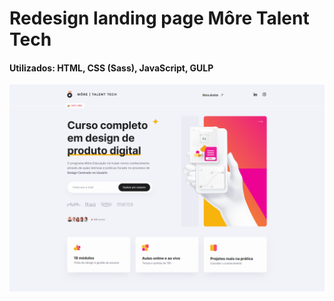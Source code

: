 <h1>Redesign landing page Môre Talent Tech</h1>

<h4>Utilizados: HTML, CSS (Sass), JavaScript, GULP</h4>

<img src="/print01.png">
